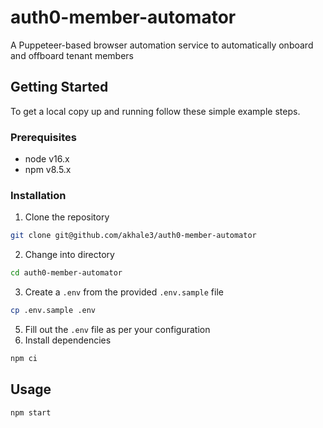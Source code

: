 # auth0-member-automator
A Puppeteer-based browser automation service to automatically onboard and offboard tenant members

## Getting Started

To get a local copy up and running follow these simple example steps.

### Prerequisites

- node v16.x
- npm v8.5.x

### Installation

1. Clone the repository
```sh
git clone git@github.com/akhale3/auth0-member-automator
```
2. Change into directory
```sh
cd auth0-member-automator
```
3. Create a `.env` from the provided `.env.sample` file
```sh
cp .env.sample .env
```
5. Fill out the `.env` file as per your configuration
6. Install dependencies
```sh
npm ci
```

## Usage
```sh
npm start
```
